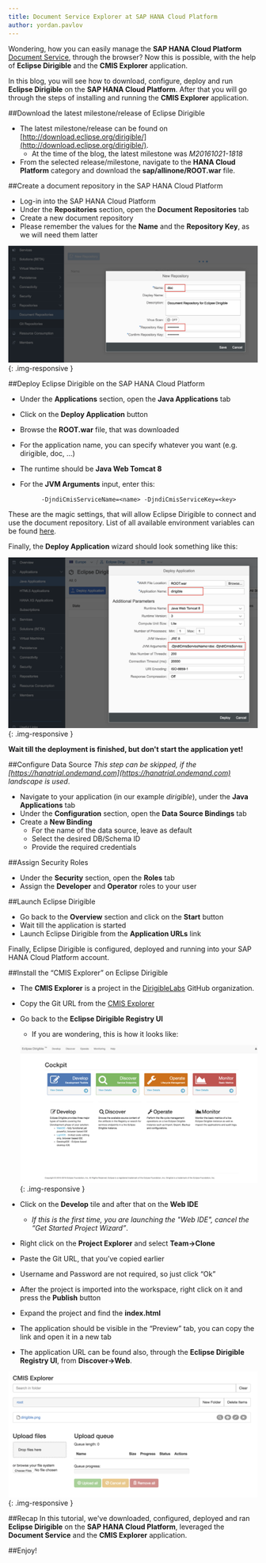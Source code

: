 ```yaml
---
title: Document Service Explorer at SAP HANA Cloud Platform
author: yordan.pavlov
---
```


Wondering, how you can easily manage the **SAP HANA Cloud Platform** [Document Service](https://help.hana.ondemand.com/help/frameset.htm?e60b7e45bb57101487a881c7c5487778.html), through the browser? Now this is possible, with the help of **Eclipse Dirigible** and the **CMIS Explorer** application.

In this blog, you will see how to download, configure, deploy and run **Eclipse Dirigible** on the **SAP HANA Cloud Platform**. After that you will go through the steps of installing and running the **CMIS Explorer** application.

##Download the latest milestone/release of Eclipse Dirigible
- The latest milestone/release can be found on [http://download.eclipse.org/dirigible/](http://download.eclipse.org/dirigible/).
	- At the time of the blog, the latest milestone was *M20161021-1818*
- From the selected release/milestone, navigate to the **HANA Cloud Platform** category and download the **sap/allinone/ROOT.war** file.

##Create a document repository in the SAP HANA Cloud Platform
- Log-in into the SAP HANA Cloud Platform
- Under the **Repositories** section, open the **Document Repositories** tab
- Create a new document repository
- Please remember the values for the **Name** and the **Repository Key**, as we will need them latter

![Create a Document Repository](/img/posts/20161103-0/1-create-document-repository.png){: .img-responsive }

##Deploy Eclipse Dirigible on the SAP HANA Cloud Platform
- Under the **Applications** section, open the **Java Applications** tab
- Click on the **Deploy Application** button
- Browse the **ROOT.war** file, that was downloaded
- For the application name, you can specify whatever you want (e.g. dirigible, doc, …)
- The runtime should be **Java Web Tomcat 8**
- For the **JVM Arguments** input, enter this:
			
			-DjndiCmisServiceName=<name> -DjndiCmisServiceKey=<key>

These are the magic settings, that will allow Eclipse Dirigible to connect and use the document repository. List of all available environment variables can be found [here](www.dirigible.io/help/setup_env_vars.html).

Finally, the **Deploy Application** wizard should look something like this:

![Deploy Application](/img/posts/20161103-0/2-deploy-application.png){: .img-responsive }

**Wait till the deployment is finished, but don't start the application yet!**

##Configure Data Source
*This step can be skipped, if the [https://hanatrial.ondemand.com](https://hanatrial.ondemand.com) landscape is used*.


- Navigate to your application (in our example *dirigible*), under the **Java Applications** tab
- Under the **Configuration** section, open the **Data Source Bindings** tab
- Create a **New Binding**
	- For the name of the data source, leave as default
	- Select the desired DB/Schema ID
	- Provide the required credentials

##Assign Security Roles
- Under the **Security** section, open the **Roles** tab
- Assign the **Developer** and **Operator** roles to your user

##Launch Eclipse Dirigible
- Go back to the **Overview** section and click on the **Start** button
- Wait till the application is started
- Launch Eclipse Dirigible from the **Application URLs** link

Finally, Eclipse Dirigible is configured, deployed and running into your SAP HANA Cloud Platform account.

##Install the “CMIS Explorer” on Eclipse Dirigible
- The **CMIS Explorer** is a project in the [DirigibleLabs](github.com/dirigiblelabs) GitHub organization.
- Copy the Git URL from the [CMIS Explorer](https://github.com/dirigiblelabs/sample_cmis_explorer)
- Go back to the **Eclipse Dirigible Registry UI**
	- If you are wondering, this is how it looks like:

	![Registry UI](/img/posts/20161103-0/3-registry-ui.png){: .img-responsive }

- Click on the **Develop** tile and after that on the **Web IDE**
	- *If this is the first time, you are launching the "Web IDE", cancel the “Get Started Project Wizard”*.
- Right click on the **Project Explorer** and select **Team->Clone**
- Paste the Git URL, that you’ve copied earlier
- Username and Password are not required, so just click “Ok”
- After the project is imported into the workspace, right click on it and press the **Publish** button
- Expand the project and find the **index.html**
- The application should be visible in the “Preview” tab, you can copy the link and open it in a new tab
- The application URL can be found also, through the **Eclipse Dirigible Registry UI**, from **Discover->Web**.

![Registry UI](/img/posts/20161103-0/4-cmis-explorer.png){: .img-responsive }

##Recap
In this tutorial, we've downloaded, configured, deployed and ran **Eclipse Dirigible** on the **SAP HANA Cloud Platform**, leveraged the **Document Service** and the **CMIS Explorer** application.

##Enjoy!